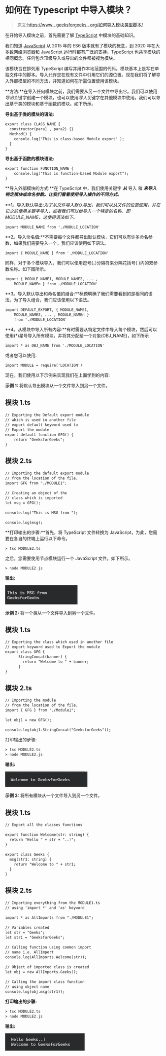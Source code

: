 # 如何在 Typescript 中导入模块？

> 原文:[https://www . geeksforgeeks . org/如何导入模块类型脚本/](https://www.geeksforgeeks.org/how-to-import-a-module-in-typescript/)

在开始导入模块之前，首先需要了解 [TypeScript](https://www.geeksforgeeks.org/introduction-to-typescript/) 中模块的基础知识。

我们知道 [JavaScript](https://www.geeksforgeeks.org/javascript-tutorial/) 从 2015 年的 ES6 版本就有了模块的概念，到 2020 年在大多数网络浏览器和 JavaScript 运行时都有广泛的支持。TypeScript 也共享模块的相同概念。任何包含顶级导入或导出的文件都被视为模块。

该模块旨在排列用 TypeScript 编写并用作本地范围的代码。模块基本上是写在单独文件中的脚本。导入允许您在现有文件中引用它们的源位置。现在我们将了解导入外部模型的不同方法，并知道如何在所需位置使用该模块。

**方法:**在导入任何模块之前，我们需要从另一个文件中导出它。我们可以使用*导出*关键字创建一个模块，也可以使用*导入*关键字在其他模块中使用。我们可以导出基于类的模块和基于函数的模块。如下所示。

**导出基于类的模块的语法:**

```
export class CLASS_NAME {
  constructor(para1 , para2) {}
  Method() {
    console.log("This is class-based Module export" );
  }
}
```

**导出基于函数的模块语法:**

```
export function FUNCTION_NAME {
    console.log("This is function-based Module export");
}
```

**导入外部模块的方式:**在 TypeScript 中，我们使用关键字 ***从*** 导入 和 ***来导入特定模块或命名参数。让我们看看使用导入操作的不同方式。***

**1。导入默认导出:**为了从文件导入默认导出，我们可以从文件的位置使用*，并在它之前使用关键字*导入*，或者我们可以给导入一个特定的名称，即 MODULE_NAME，这使得语法如下。*

```
import MODULE_NAME from './MODULE_LOCATION'
```

**2。导入命名值:**不需要每个文件都导出默认模块，它们可以有许多命名参数，如果我们需要导入一个，我们应该使用如下语法。

```
import { MODULE_NAME } from './MODULE_LOCATION'
```

同样，对于多个模块导入，我们可以使用逗号(，)分隔符来分隔花括号{ }内的双参数名称。如下图所示。

```
import { MODULE_NAME1, MODULE_NAME2, ... , 
    MODULE_NAMEn } from ./MODULE_LOCATION'
```

**3。导入默认导出和命名值的组合:**标题明确了我们需要看到的是相同的语法。为了导入组合，我们应该使用以下语法。

```
import DEFAULT_EXPORT, { MODULE_NAME1, 
    MODULE_NAME2, ... , MODULE_NAMEn } 
    from './MODULE_LOCATION'
```

**4。从模块中导入所有内容:**有时需要从特定文件中导入每个模块，然后可以使用(*)星号导入所有模块，并将其分配给一个对象(OBJ_NAME)，如下所示

```
import * as OBJ_NAME from './MODULE_LOCATION'
```

或者您可以使用:

```
import MODULE = require('LOCATION')
```

现在，我们使用以下示例来实现我们在上面学到的内容:

**示例 1:** 将默认导出模块从一个文件导入到另一个文件。

## 模块 1.ts

```
// Exporting the Default export module
// which is used in another file
// export default keyword used to 
// Export the module
export default function GFG() {
    return "GeeksforGeeks";
}
```

## 模块 2.ts

```
// Importing the default export module 
// from the location of the file.
import GFG from "./MODULE1";

// Creating an object of the
// class which is imported
let msg = GFG();

console.log("This is MSG from ");

console.log(msg);
```

**打印输出的步骤:**首先，将 TypeScript 文件转换为 JavaScript，为此，您需要在各自的终端上运行以下命令。

```
> tsc MODULE2.ts
```

之后，您需要使用节点模块运行一个 JavaScript 文件。如下所示。

```
> node MODULE2.js
```

**输出:**

![](img/a99d86d33152d1e5ba2af227baf72889.png)

**示例 2:** 将一个类从一个文件导入到另一个文件。

## 模块 1.ts

```
// Exporting the class which used in another file
// export keyword used to Export the module
export class GFG {
      StringConcat(banner) {
        return "Welcome to " + banner;
      }
}
```

## 模块 2.ts

```
// Importing the module
// from the location of the file.
import { GFG } from "./Module1";

let obj1 = new GFG();

console.log(obj1.StringConcat("GeeksforGeeks"));
```

打印输出的步骤:

```
> tsc MODULE2.ts
> node MODULE2.js
```

**输出:**

![](img/eb278d9a3550a2f645c80a7a8ac35fdc.png)

**示例 3:** 将所有模块从一个文件导入到另一个文件。

## 模块 1.ts

```
// Export all the classes functions

export function Welcome(str: string) {
  return "Hello " + str + "..!";
}

export class Geeks {
  msg(str1: string) {
    return "Welcome to " + str1;
  }
}
```

## 模块 2.ts

```
// Importing everything from the MODULE1.ts 
// using 'import *' and 'as' keyword

import * as AllImports from "./MODULE1";

// Variables created
let str = "Geeks";
let str1 = "GeeksforGeeks";

// Calling function using common import
// name i.e. AllImport
console.log(AllImports.Welcome(str));

// Object of imported class is created
let obj = new AllImports.Geeks();

// Calling the import class function
// using object name
console.log(obj.msg(str1));
```

**打印输出的步骤:**

```
> tsc MODULE2.ts
> node MODULE2.js
```

**输出:**

![](img/b31a1c4e17817e373e95fa8ca12798ab.png)